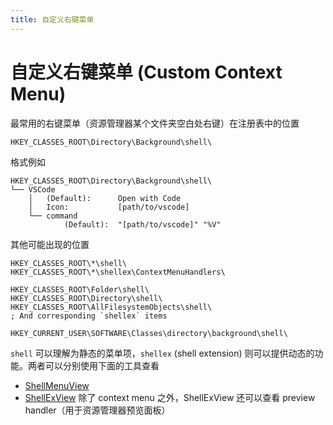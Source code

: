 ```yaml
---
title: 自定义右键菜单
---
```


# 自定义右键菜单 (Custom Context Menu)

最常用的右键菜单（资源管理器某个文件夹空白处右键）在注册表中的位置

```
HKEY_CLASSES_ROOT\Directory\Background\shell\
```

格式例如

```
HKEY_CLASSES_ROOT\Directory\Background\shell\
└── VSCode
    │   (Default):      Open with Code
    │   Icon:           [path/to/vscode]
    └── command
            (Default):  "[path/to/vscode]" "%V"
```

其他可能出现的位置

```
HKEY_CLASSES_ROOT\*\shell\
HKEY_CLASSES_ROOT\*\shellex\ContextMenuHandlers\

HKEY_CLASSES_ROOT\Folder\shell\
HKEY_CLASSES_ROOT\Directory\shell\
HKEY_CLASSES_ROOT\AllFilesystemObjects\shell\
; And corresponding `shellex` items

HKEY_CURRENT_USER\SOFTWARE\Classes\directory\background\shell\
```

`shell` 可以理解为静态的菜单项，`shellex` (shell extension) 则可以提供动态的功能。两者可以分别使用下面的工具查看

- [ShellMenuView](https://www.nirsoft.net/utils/shell_menu_view.html)
- [ShellExView](https://www.nirsoft.net/utils/shexview.html)
  除了 context menu 之外，ShellExView 还可以查看 preview handler（用于资源管理器预览面板）
